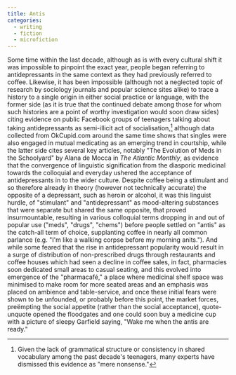 ```yaml
---
title: Antis
categories:
  - writing
  - fiction
  - microfiction
---
```

Some time within the last decade, although as is with every cultural shift it
was impossible to pinpoint the exact year, people began referring to
antidepressants in the same context as they had previously referred to coffee.
Likewise, it has been impossible (although not a neglected topic of research by
sociology journals and popular science sites alike) to trace a history to a
single origin in either social practice or language, with the former side (as it
is true that the continued debate among those for whom such histories are a
point of worthy investigation would soon draw sides) citing evidence on public
Facebook groups of teenagers talking about taking antidepressants as
semi-illicit act of socialisation,[^1] although data collected from OkCupid.com
around the same time shows that singles were also engaged in mutual medicating
as an emerging trend in courtship, while the latter side cites several key
articles, notably "The Evolution of Meds in the Schoolyard" by Alana de Mocca in
_The Atlantic Monthly_, as evidence that the convergence of linguistic
signification from the diasporic medicinal towards the colloquial and everyday
ushered the acceptance of antidepressants in to the wider culture. Despite
coffee being a stimulant and so therefore already in theory (however not
technically accurate) the opposite of a depressant, such as heroin or alcohol,
it was this linguist hurdle, of "stimulant" and "antidepressant" as
mood-altering substances that were separate but shared the same opposite, that
proved insurmountable, resulting in various colloquial terms dropping in and out
of popular use ("meds", "drugs", "chems") before people settled on "antis" as
the catch-all term of choice, supplanting coffee in nearly all common parlance
(e.g. "I'm like a walking corpse before my morning anits."). And while some
feared that the rise in antidepressant popularity would result in a surge of
distribution of non-prescribed drugs through restaurants and coffee houses which
had seen a decline in coffee sales, in fact, pharmacies soon dedicated small
areas to casual seating, and this evolved into emergence of the "pharmacafé," a
place where medicinal shelf space was minimised to make room for more seated
areas and an emphasis was placed on ambience and table-service, and once these
initial fears were shown to be unfounded, or probably before this point, the
market forces, preëmpting the social appetite (rather than the social
acceptance), quote-unquote opened the floodgates and one could soon buy a
medicine cup with a picture of sleepy Garfield saying, "Wake me when the antis
are ready."

[^1]: Given the lack of grammatical structure or consistency in shared
    vocabulary among the past decade's teenagers, many experts have
    dismissed this evidence as "mere nonsense."
